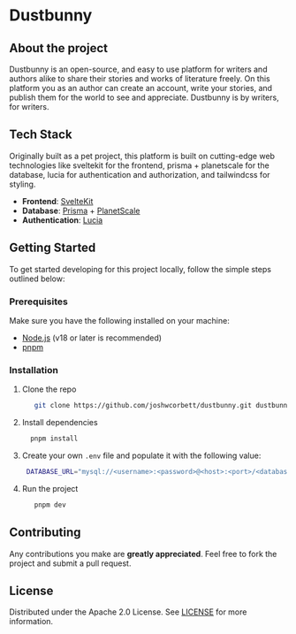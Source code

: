 # Dustbunny

## About the project

Dustbunny is an open-source, and easy to use platform for writers and authors alike to share their stories and works of literature freely. On this platform you as an author can create an account, write your stories, and publish them for the world to see and appreciate. Dustbunny is by writers, for writers.

## Tech Stack

Originally built as a pet project, this platform is built on cutting-edge web technologies like sveltekit for the frontend, prisma + planetscale for the database, lucia for authentication and authorization, and tailwindcss for styling.

- **Frontend**: [SvelteKit](https://kit.svelte.dev/)
- **Database**: [Prisma](https://www.prisma.io/) + [PlanetScale](https://planetscale.com/)
- **Authentication**: [Lucia](https://lucia.js.org/)

## Getting Started

To get started developing for this project locally, follow the simple steps outlined below:

### Prerequisites

Make sure you have the following installed on your machine:

- [Node.js](https://nodejs.org/en/) (v18 or later is recommended)
- [pnpm](https://pnpm.io/)

### Installation

1. Clone the repo

   ```sh
      git clone https://github.com/joshwcorbett/dustbunny.git dustbunny
    ```

2. Install dependencies

    ```sh
      pnpm install
    ```

3. Create your own `.env` file and populate it with the following value:

   ```sh
    DATABASE_URL="mysql://<username>:<password>@<host>:<port>/<database>?connection_limit=1"
   ```

4. Run the project

   ```sh
      pnpm dev
   ```

## Contributing

Any contributions you make are **greatly appreciated**. Feel free to fork the project and submit a pull request.

## License

Distributed under the Apache 2.0 License. See [LICENSE](./LICENSE.txt) for more information.
